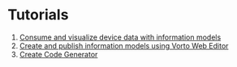 # Tutorials

1. [Consume and visualize device data with information models](tutorial-create_webapp_with_vorto.md)
2. [Create and publish information models using Vorto Web Editor](tutorial-create_and_publish_with_web_editor.md)
3. [Create Code Generator](tutorial_create_generator.md)